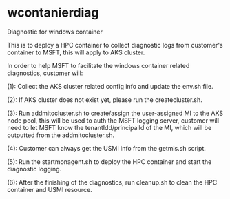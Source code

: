 # wcontanierdiag
Diagnostic for windows container

This is to deploy a HPC container to collect diagnostic logs from customer's container to MSFT, this will apply to AKS cluster.

In order to help MSFT to facilitate the windows container related diagnostics, customer will: 

(1): Collect the AKS cluster related config info and update the env.sh file.

(2): If AKS cluster does not exist yet, please run the createcluster.sh.

(3): Run addmitocluster.sh to create/assign the user-assigned MI to the AKS node pool, this will be used to auth the MSFT logging server, customer will need to let MSFT know the tenantIdd/principalId of the MI, which will be outputted from the addmitocluster.sh.

(4): Customer can always get the USMI info from the getmis.sh script.

(5): Run the startmonagent.sh to deploy the HPC container and start the diagnostic logging. 

(6): After the finishing of the diagnostics, run cleanup.sh to clean the HPC container and USMI resource.
